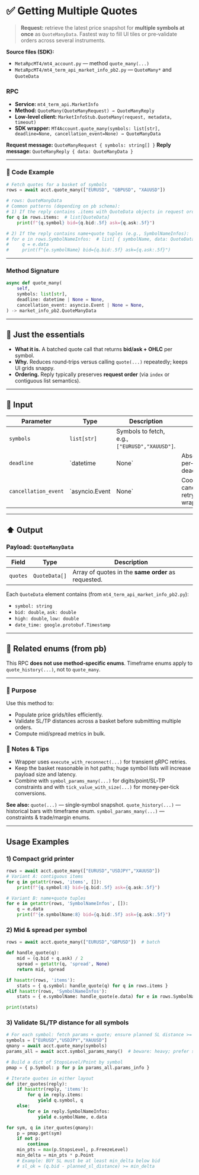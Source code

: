 # ✅ Getting Multiple Quotes

> **Request:** retrieve the latest price snapshot for **multiple symbols at once** as `QuoteManyData`.
> Fastest way to fill UI tiles or pre‑validate orders across several instruments.

**Source files (SDK):**

* `MetaRpcMT4/mt4_account.py` — method `quote_many(...)`
* `MetaRpcMT4/mt4_term_api_market_info_pb2.py` — `QuoteMany*` and `QuoteData`

### RPC

* **Service:** `mt4_term_api.MarketInfo`
* **Method:** `QuoteMany(QuoteManyRequest) → QuoteManyReply`
* **Low‑level client:** `MarketInfoStub.QuoteMany(request, metadata, timeout)`
* **SDK wrapper:** `MT4Account.quote_many(symbols: list[str], deadline=None, cancellation_event=None) → QuoteManyData`

**Request message:** `QuoteManyRequest { symbols: string[] }`
**Reply message:** `QuoteManyReply { data: QuoteManyData }`

---

### 🔗 Code Example

```python
# Fetch quotes for a basket of symbols
rows = await acct.quote_many(["EURUSD", "GBPUSD", "XAUUSD"])

# rows: QuoteManyData
# Common patterns (depending on pb schema):
# 1) If the reply contains .items with QuoteData objects in request order:
for q in rows.items:  # list[QuoteData]
    print(f"{q.symbol} bid={q.bid:.5f} ask={q.ask:.5f}")

# 2) If the reply contains name+quote tuples (e.g., SymbolNameInfos):
# for e in rows.SymbolNameInfos:  # list[ { symbolName, data: QuoteData, index } ]
#     q = e.data
#     print(f"{e.symbolName} bid={q.bid:.5f} ask={q.ask:.5f}")
```

---

### Method Signature

```python
async def quote_many(
    self,
    symbols: list[str],
    deadline: datetime | None = None,
    cancellation_event: asyncio.Event | None = None,
) -> market_info_pb2.QuoteManyData
```

---

## 💬 Just the essentials

* **What it is.** A batched quote call that returns **bid/ask + OHLC** per symbol.
* **Why.** Reduces round‑trips versus calling `quote(...)` repeatedly; keeps UI grids snappy.
* **Ordering.** Reply typically preserves **request order** (via `index` or contiguous list semantics).

---

## 🔽 Input

| Parameter            | Type           | Description                                    |                                       |
| -------------------- | -------------- | ---------------------------------------------- | ------------------------------------- |
| `symbols`            | `list[str]`    | Symbols to fetch, e.g., `["EURUSD","XAUUSD"]`. |                                       |
| `deadline`           | `datetime      | None`                                          | Absolute per‑call deadline.           |
| `cancellation_event` | `asyncio.Event | None`                                          | Cooperative cancel for retry wrapper. |

---

## ⬆️ Output

### Payload: `QuoteManyData`

| Field    | Type          | Description                                         |
| -------- | ------------- | --------------------------------------------------- |
| `quotes` | `QuoteData[]` | Array of quotes in the **same order** as requested. |

Each `QuoteData` element contains (from `mt4_term_api_market_info_pb2.py`):

* `symbol: string`
* `bid: double`, `ask: double`
* `high: double`, `low: double`
* `date_time: google.protobuf.Timestamp`

---

## 🧱 Related enums (from pb)

This RPC **does not use method‑specific enums**.
Timeframe enums apply to `quote_history(...)`, not to `quote_many`.

---

### 🎯 Purpose

Use this method to:

* Populate price grids/tiles efficiently.
* Validate SL/TP distances across a basket before submitting multiple orders.
* Compute mid/spread metrics in bulk.

### 🧩 Notes & Tips

* Wrapper uses `execute_with_reconnect(...)` for transient gRPC retries.
* Keep the basket reasonable in hot paths; huge symbol lists will increase payload size and latency.
* Combine with `symbol_params_many(...)` for digits/point/SL‑TP constraints and with `tick_value_with_size(...)` for money‑per‑tick conversions.

**See also:**
`quote(...)` — single‑symbol snapshot.
`quote_history(...)` — historical bars with timeframe enum.
`symbol_params_many(...)` — constraints & trade/margin enums.

---

## Usage Examples

### 1) Compact grid printer

```python
rows = await acct.quote_many(["EURUSD","USDJPY","XAUUSD"])
# Variant A: contiguous items
for q in getattr(rows, 'items', []):
    print(f"{q.symbol:8} bid={q.bid:.5f} ask={q.ask:.5f}")

# Variant B: name+quote tuples
for e in getattr(rows, 'SymbolNameInfos', []):
    q = e.data
    print(f"{e.symbolName:8} bid={q.bid:.5f} ask={q.ask:.5f}")
```

### 2) Mid & spread per symbol

```python
rows = await acct.quote_many(["EURUSD","GBPUSD"])  # batch

def handle_quote(q):
    mid = (q.bid + q.ask) / 2
    spread = getattr(q, 'spread', None)
    return mid, spread

if hasattr(rows, 'items'):
    stats = { q.symbol: handle_quote(q) for q in rows.items }
elif hasattr(rows, 'SymbolNameInfos'):
    stats = { e.symbolName: handle_quote(e.data) for e in rows.SymbolNameInfos }

print(stats)
```

### 3) Validate SL/TP distance for all symbols

```python
# For each symbol: fetch params + quote; ensure planned SL distance >= StopsLevel
symbols = ["EURUSD","USDJPY","XAUUSD"]
qmany = await acct.quote_many(symbols)
params_all = await acct.symbol_params_many()  # beware: heavy; prefer single-symbol calls in hot paths

# Build a dict of StopsLevel/Point by symbol
pmap = { p.Symbol: p for p in params_all.params_info }

# Iterate quotes in either layout
def iter_quotes(reply):
    if hasattr(reply, 'items'):
        for q in reply.items:
            yield q.symbol, q
    else:
        for e in reply.SymbolNameInfos:
            yield e.symbolName, e.data

for sym, q in iter_quotes(qmany):
    p = pmap.get(sym)
    if not p:
        continue
    min_pts = max(p.StopsLevel, p.FreezeLevel)
    min_delta = min_pts * p.Point
    # Example: BUY SL must be at least min_delta below bid
    # sl_ok = (q.bid - planned_sl_distance) >= min_delta
```
